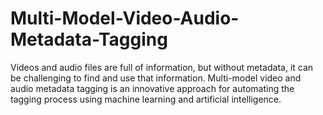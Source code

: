 # Multi-Model-Video-Audio-Metadata-Tagging
Videos and audio files are full of information, but without metadata, it can be challenging to find and use that information. Multi-model video and audio metadata tagging is an innovative approach for automating the tagging process using machine learning and artificial intelligence.
